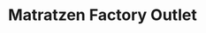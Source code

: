 ---
title: "Matratzen Factory Outlet"
url: /kempten-allgaeu/matratzen-factory-outlet/
shop: Betten
---